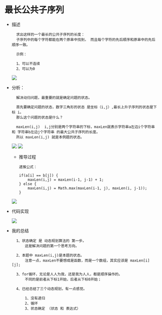# 最长公共子序列


- 描述


        求出这样的一个最长的公共子序列的长度：
        子序列中的每个字符都能在两个原串中找到， 而且每个字符的先后顺序和原串中的先后顺序一致。
        
        示例：
        
        1、可以不连续
        2、可以为0
        
  ![](https://hunzino1.github.io/assets/images/2019/algorithm/dynamic_programming/3%E3%80%81%E6%9C%80%E9%95%BF%E5%85%AC%E5%85%B1%E5%AD%90%E5%BA%8F%E5%88%97/1.png)
  
  
  
- 分析：

    
        解决动归问题，最重要的就是确定问题的状态。
        
        首先要确定问题的状态，数字三角形的状态 是坐标（i,j）,最长上升子序列的状态是下标 i。
        那么这个问题的状态是什么？
        
        maxLen(i,j)  i,j分别是两个字符串的下标，maxLen就表示字符串a左边i个字符串 和 字符串b左边j个字符串 的最大公共子序列的长度。
        所以 maxLen(i,j) 就是本例题的状态。
        
  ![](https://hunzino1.github.io/assets/images/2019/algorithm/dynamic_programming/3%E3%80%81%E6%9C%80%E9%95%BF%E5%85%AC%E5%85%B1%E5%AD%90%E5%BA%8F%E5%88%97/2.png)
  ![](https://hunzino1.github.io/assets/images/2019/algorithm/dynamic_programming/3%E3%80%81%E6%9C%80%E9%95%BF%E5%85%AC%E5%85%B1%E5%AD%90%E5%BA%8F%E5%88%97/3.png)
  
  
  - 推导过程
  
  
        递推公式：
        
        if(a[i] == b[j]) {
            maxLen(i,j) = maxLen(i-1, j-1) + 1;
        } else {
            maxLen(i,j) = Math.max(maxLen(i-1, j), maxLen(i, j-1));
        }
        
  ![](https://hunzino1.github.io/assets/images/2019/algorithm/dynamic_programming/3%E3%80%81%E6%9C%80%E9%95%BF%E5%85%AC%E5%85%B1%E5%AD%90%E5%BA%8F%E5%88%97/4.png)
        
        
- 代码实现

    
    
  ![](https://hunzino1.github.io/assets/images/2019/algorithm/dynamic_programming/3%E3%80%81%E6%9C%80%E9%95%BF%E5%85%AC%E5%85%B1%E5%AD%90%E5%BA%8F%E5%88%97/5.png)
  
  
 
- 我的总结


        1、状态确定 是 动态规划算法的 第一步。
            这是解决问题的第一个思考方向。
            
        2、本题中 maxLen(i,j)是本题的状态。
            注意一点，maxLen不要想成是函数，而是一个数组，其实应该是 maxLen[i][j];
            
        3、for循环，无论是人人为我，还是我为人人，都是顺序操作的。
            不同的是前者从下标1开始，后者从下标0开始；
            
        4、已经总结了三个动态规划，有一点感觉。
        
            1、没有递归
            2、循环
            3、状态确定 （状态 和 表达式）
